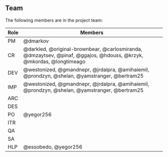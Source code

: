 ## Team

The following members are in the project team:

Role | Members
---|---
PM | @dmarkov
CR | @darkled, @original-brownbear, @carlosmiranda, @dmzaytsev, @pinaf, @ggajos, @hdouss, @krzyk, @mkordas, @longtimeago
DEV | @westonized, @gmandnepr, @jrdalpra, @amihaiemil, @prondzyn, @shelan, @yamstranger, @bertram25
IMP | @westonized, @gmandnepr, @jrdalpra, @amihaiemil, @prondzyn, @shelan, @yamstranger, @bertram25
ARC | 
DES | 
PO | @yegor256
ITR | 
QA | 
SA | 
HLP | @essobedo, @yegor256
